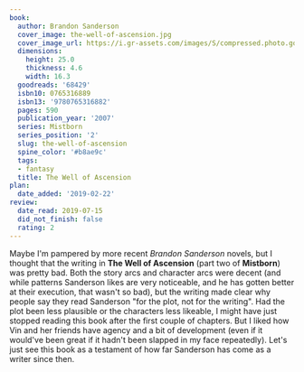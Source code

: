 ```yaml
---
book:
  author: Brandon Sanderson
  cover_image: the-well-of-ascension.jpg
  cover_image_url: https://i.gr-assets.com/images/S/compressed.photo.goodreads.com/books/1480717596l/68429._SX98_.jpg
  dimensions:
    height: 25.0
    thickness: 4.6
    width: 16.3
  goodreads: '68429'
  isbn10: 0765316889
  isbn13: '9780765316882'
  pages: 590
  publication_year: '2007'
  series: Mistborn
  series_position: '2'
  slug: the-well-of-ascension
  spine_color: '#b8ae9c'
  tags:
  - fantasy
  title: The Well of Ascension
plan:
  date_added: '2019-02-22'
review:
  date_read: 2019-07-15
  did_not_finish: false
  rating: 2
---
```


Maybe I'm pampered by more recent *Brandon Sanderson* novels, but I thought that the writing in **The Well of Ascension** (part two of **Mistborn**) was pretty bad. Both the story arcs and character arcs were decent (and while patterns Sanderson likes are very noticeable, and he has gotten better at their execution, that wasn't so bad), but the writing made clear why people say they read Sanderson "for the plot, not for the writing". Had the plot been less plausible or the characters less likeable, I might have just stopped reading this book after the first couple of chapters. But I liked how Vin and her friends have agency and a bit of development (even if it would've been great if it hadn't been slapped in my face repeatedly). Let's just see this book as a testament of how far Sanderson has come as a writer since then.
